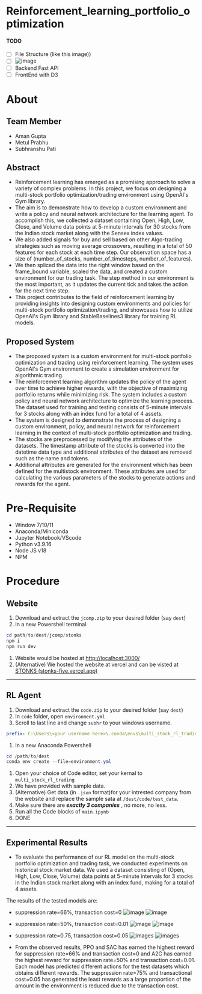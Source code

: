 # Reinforcement_learning_portfolio_optimization
#### TODO
- [ ] File Structure (like this image))
- [ ] ![image](https://github.com/metal0bird/Portfolio_Optimization_Reinforcement_Learning/assets/83113185/d92f18bd-36e8-4123-9508-5548d22435c2)
- [ ] Backend Fast API
- [ ] FrontEnd with D3

# About

## Team Member

- Aman Gupta
- Metul Prabhu
- Subhranshu Pati
  
## Abstract

- Reinforcement learning has emerged as a promising approach to solve a variety of complex problems. In this project, we focus on designing a multi-stock portfolio optimization/trading environment using OpenAI's Gym library.
- The aim is to demonstrate how to develop a custom environment and write a policy and neural network architecture for the learning agent. To accomplish this, we collected a dataset containing Open, High, Low, Close, and Volume data points at 5-minute intervals for 30 stocks from the Indian stock market along with the Sensex index values.
- We also added signals for buy and sell based on other Algo-trading strategies such as moving average crossovers, resulting in a total of 50 features for each stock at each time step. Our observation space has a size of (number_of_stocks, number_of_timesteps, number_of_features).
- We then spliced the data into the right window based on the frame_bound variable, scaled the data, and created a custom environment for our trading task. The step method in our environment is the most important, as it updates the current tick and takes the action for the next time step.
- This project contributes to the field of reinforcement learning by providing insights into designing custom environments and policies for multi-stock portfolio optimization/trading, and showcases how to utilize OpenAI's Gym library and StableBaselines3 library for training RL models.

## Proposed System

- The proposed system is a custom environment for multi-stock portfolio optimization and trading using reinforcement learning. The system uses OpenAI's Gym environment to create a simulation environment for algorithmic trading.
- The reinforcement learning algorithm updates the policy of the agent over time to achieve higher rewards, with the objective of maximizing portfolio returns while minimizing risk. The system includes a custom policy and neural network architecture to optimize the learning process. The dataset used for training and testing consists of 5-minute intervals for 3 stocks along with an index fund for a total of 4 assets.
- The system is designed to demonstrate the process of designing a custom environment, policy, and neural network for reinforcement learning in the context of multi-stock portfolio optimization and trading.
- The stocks are preprocessed by modifying the attributes of the datasets. The timestamp attribute of the stocks is converted into the datetime data type and additional attributes of the dataset are removed such as the name and tokens.
- Additional attributes are generated for the environment which has been defined for the multistock environment. These attributes are used for calculating the various parameters of the stocks to generate actions and rewards for the agent.

# Pre-Requisite

- Window 7/10/11
- Anaconda/Miniconda
- Jupyter Notebook/VScode
- Python v3.9.16
- Node JS v18
- NPM

# Procedure

## Website

1. Download and extract the `jcomp.zip`  to your desired folder (say `dest`)
2. In a new Powershell terminal

```powershell
cd path/to/dest/jcomp/stonks
npm i
npm run dev
```

1. Website would be hosted at [http://localhost:3000/](http://localhost:3000/)
2. (Alternative) We hosted the website at vercel and can be visted at [STONKS (stonks-five.vercel.app)](https://stonks-five.vercel.app/)

---

## RL Agent

1. Download and extract the `code.zip`  to your desired folder (say `dest`)
2. In `code` folder, open `environment.yml`
3. Scroll to last line and change `subhr` to your windows username.

```yaml
prefix: C:\Users\<your username here>\.conda\envs\multi_stock_rl_trading
```

1. In a new Anaconda Powershell

```powershell
cd /path/to/dest
conda env create --file=environment.yml
```

1. Open your choice of Code editor, set your kernal to `multi_stock_rl_trading` 
2. We have provided with sample data.
3. (Alternative) Get data (in `.json` format)for your intrested company from the website and replace the sample sata at `/dest/code/test_data`. 
4. Make sure there are ***exactly 3 companies*** , no more, no less. 
5. Run all the Code blocks of `main.ipynb` 
6. DONE

---
## Experimental Results

- To evaluate the performance of our RL model on the multi-stock portfolio optimization and trading task, we conducted experiments on historical stock market data. We used a dataset consisting of (Open, High, Low, Close, Volume) data points at 5-minute intervals for 3 stocks in the Indian stock market along with an index fund, making for a total of 4 assets.

The results of the tested models are:
  -  suppression rate=66%, transaction cost=0
    ![image](https://github.com/metal0bird/Reinforcement_learning_portfolio_optimization/blob/main/assets/Screenshot%202023-07-14%20at%209.45.50%20AM.png)
    ![image](https://github.com/metal0bird/Reinforcement_learning_portfolio_optimization/blob/main/assets/Screenshot%202023-07-14%20at%209.46.41%20AM.png)

  -  suppression rate=50%, transaction cost=0.01
    ![image](https://github.com/metal0bird/Reinforcement_learning_portfolio_optimization/blob/main/assets/Screenshot%202023-07-14%20at%209.46.51%20AM.png)
    ![image](https://github.com/metal0bird/Reinforcement_learning_portfolio_optimization/blob/main/assets/Screenshot%202023-07-14%20at%209.47.00%20AM.png)

  - suppression rate=0.75, transaction cost=0.05
    ![images](https://github.com/metal0bird/Reinforcement_learning_portfolio_optimization/blob/main/assets/Screenshot%202023-07-14%20at%209.47.08%20AM.png)
    ![images](https://github.com/metal0bird/Reinforcement_learning_portfolio_optimization/blob/main/assets/Screenshot%202023-07-14%20at%209.47.18%20AM.png)

  - From the observed results, PPO and SAC  has earned the highest reward for suppression rate=66% and transaction cost=0 and A2C has earned the highest reward for suppression     rate=50% and transaction cost=0.01.
Each model has predicted different actions for the test datasets which obtains different rewards.
The suppression rate=75% and transactional cost=0.05 has generated the least rewards as a large proportion of the amount in the environment is reduced due to the transaction cost.

  

